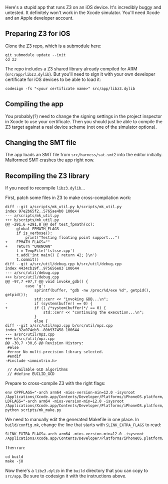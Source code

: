 Here's a stupid app that runs Z3 on an iOS device.
It's incredibly buggy and untested.
It definitely won't work in the Xcode simulator.
You'll need Xcode and an Apple developer account.

## Preparing Z3 for iOS

Clone the Z3 repo, which is a submodule here:

    git submodule update --init
    cd z3

The repo includes a Z3 shared library
already compiled for ARM (`src/app/libz3.dylib`).
But you'll need to sign it with your own developer certificate
for iOS devices to be able to load it:

    codesign -fs "<your certificate name>" src/app/libz3.dylib

## Compiling the app

You probably(?) need to change the signing settings
in the project inspector in Xcode to use your certificate.
Then you should just be able to compile the Z3 target
against a real device scheme (not one of the simulator options).

## Changing the SMT file

The app loads an SMT file from `src/harness/sat.smt2` into the editor initially.
Malformed SMT crashes the app right now.

## Recompiling the Z3 library

If you need to recompile `libz3.dylib`...

First, patch some files in Z3 to make cross-compilation work:

```
diff --git a/scripts/mk_util.py b/scripts/mk_util.py
index 97e2b65f2..5765ae4b0 100644
--- a/scripts/mk_util.py
+++ b/scripts/mk_util.py
@@ -291,6 +291,8 @@ def test_fpmath(cc):
     global FPMATH_FLAGS
     if is_verbose():
         print("Testing floating point support...")
+    FPMATH_FLAGS=""
+    return "UNKNOWN"
     t = TempFile('tstsse.cpp')
     t.add('int main() { return 42; }\n')
     t.commit()
diff --git a/src/util/debug.cpp b/src/util/debug.cpp
index 4434cb19f..975656e83 100644
--- a/src/util/debug.cpp
+++ b/src/util/debug.cpp
@@ -97,7 +97,7 @@ void invoke_gdb() {
         case 'g':
             sprintf(buffer, "gdb -nw /proc/%d/exe %d", getpid(), getpid());
             std::cerr << "invoking GDB...\n";
-            if (system(buffer) == 0) {
+            if (1 /*system(buffer)*/ == 0) {
                 std::cerr << "continuing the execution...\n";
             }
             else {
diff --git a/src/util/mpz.cpp b/src/util/mpz.cpp
index 32a074eb3..80b937458 100644
--- a/src/util/mpz.cpp
+++ b/src/util/mpz.cpp
@@ -30,7 +30,6 @@ Revision History:
 #else
 #error No multi-precision library selected.
 #endif
-#include <immintrin.h> 
 
 // Available GCD algorithms
 // #define EUCLID_GCD
```

Prepare to cross-compile Z3 with the right flags:

    env CPPFLAGS="-arch arm64 -mios-version-min=12.0 -isysroot /Applications/Xcode.app/Contents/Developer/Platforms/iPhoneOS.platform/Developer/SDKs/iPhoneOS12.1.sdk" LDFLAGS="-arch arm64 -mios-version-min=12.0 -isysroot /Applications/Xcode.app/Contents/Developer/Platforms/iPhoneOS.platform/Developer/SDKs/iPhoneOS12.1.sdk" python scripts/mk_make.py

We need to manually edit the generated Makefile in one place.
In `build/config.mk`, change the line that starts with `SLINK_EXTRA_FLAGS`
to read:

    SLINK_EXTRA_FLAGS=-arch arm64 -mios-version-min=12.0 -isysroot /Applications/Xcode.app/Contents/Developer/Platforms/iPhoneOS.platform/Developer/SDKs/iPhoneOS12.1.sdk

Then run:

    cd build
    make -j8

Now there's a `libz3.dylib` in the `build` directory
that you can copy to `src/app`. Be sure to codesign it with the instructions above.
